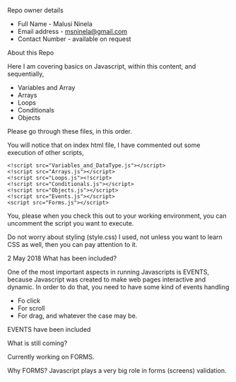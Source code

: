 Repo owner details
- Full Name - Malusi Ninela
- Email address - msninela@gmail.com
- Contact Number - available on request

About this Repo

Here I am covering basics on Javascript, within this content, and sequentially,

- Variables and Array
- Arrays
- Loops
- Conditionals
- Objects

Please go through these files, in this order.

You will notice that on index html file, I have commented out some execution of other scripts,

    <!script src="Variables_and_DataType.js"></script>
    <!script src="Arrays.js"></script>
    <!script src="Loops.js"><!script>
    <!script src="Conditionals.js"></script>
    <!script src="Objects.js"></script>
    <!script src="Events.js"></script>
    <script src="Forms.js"></script>
	
You, please when you check this out to your working environment, you can uncomment the script you want to execute.

Do not worry about styling (style.css) I used, not unless you want to learn CSS as well, then you can pay attention to it.

2 May 2018
What has been included?

One of the most important aspects in running Javascripts is EVENTS, because Javascript was created
to make web pages interactive and dynamic. In order to do that, you need to have some kind of events handling
- Fo click
- For scroll
- For drag, and whatever the case may be. 

EVENTS have been included


What is still coming?

Currently working on FORMS. 

Why FORMS? 
Javascript plays a very big role in forms (screens) validation.

